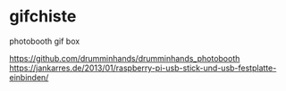 # gifchiste
photobooth gif box


https://github.com/drumminhands/drumminhands_photobooth
https://jankarres.de/2013/01/raspberry-pi-usb-stick-und-usb-festplatte-einbinden/
